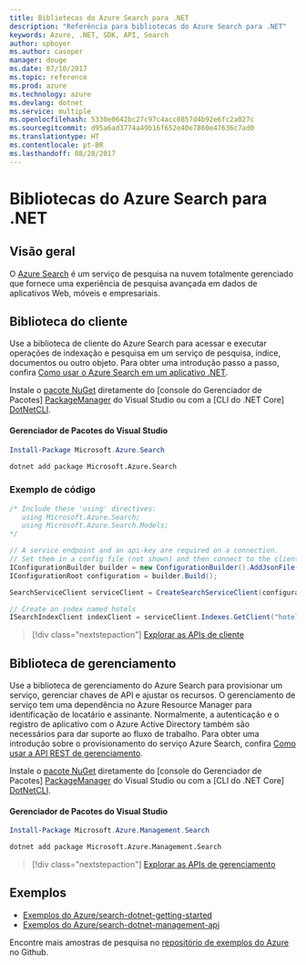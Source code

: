 ```yaml
---
title: Bibliotecas do Azure Search para .NET
description: "Referência para bibliotecas do Azure Search para .NET"
keywords: Azure, .NET, SDK, API, Search
author: spboyer
ms.author: casoper
manager: douge
ms.date: 07/10/2017
ms.topic: reference
ms.prod: azure
ms.technology: azure
ms.devlang: dotnet
ms.service: multiple
ms.openlocfilehash: 5330e0642bc27c97c4acc0857d4b92e6fc2a027c
ms.sourcegitcommit: d95a6ad3774a49b16f652e40e7860e47636c7ad0
ms.translationtype: HT
ms.contentlocale: pt-BR
ms.lasthandoff: 08/28/2017
---
```

# <a name="azure-search-libraries-for-net"></a>Bibliotecas do Azure Search para .NET

## <a name="overview"></a>Visão geral

O [Azure Search](https://docs.microsoft.com/azure/search/search-what-is-azure-search) é um serviço de pesquisa na nuvem totalmente gerenciado que fornece uma experiência de pesquisa avançada em dados de aplicativos Web, móveis e empresariais.

## <a name="client-library"></a>Biblioteca do cliente

Use a biblioteca de cliente do Azure Search para acessar e executar operações de indexação e pesquisa em um serviço de pesquisa, índice, documentos ou outro objeto. Para obter uma introdução passo a passo, confira [Como usar o Azure Search em um aplicativo .NET](https://docs.microsoft.com/azure/search/search-howto-dotnet-sdk).

Instale o [pacote NuGet](https://www.nuget.org/packages/Microsoft.Azure.Search) diretamente do [console do Gerenciador de Pacotes] [ PackageManager] do Visual Studio ou com a [CLI do .NET Core] [DotNetCLI].

#### <a name="visual-studio-package-manager"></a>Gerenciador de Pacotes do Visual Studio

```powershell
Install-Package Microsoft.Azure.Search
```

```bash
dotnet add package Microsoft.Azure.Search
```

### <a name="code-example"></a>Exemplo de código

```csharp
/* Include these 'using' directives:
   using Microsoft.Azure.Search;
   using Microsoft.Azure.Search.Models;
*/

// A service endpoint and an api-key are required on a connection.
// Set them in a config file (not shown) and then connect to the client.
IConfigurationBuilder builder = new ConfigurationBuilder().AddJsonFile("appsettings.json");
IConfigurationRoot configuration = builder.Build();

SearchServiceClient serviceClient = CreateSearchServiceClient(configuration);

// Create an index named hotels
ISearchIndexClient indexClient = serviceClient.Indexes.GetClient("hotels");

```

> [!div class="nextstepaction"]
> [Explorar as APIs de cliente](/dotnet/api/overview/azure/search/client)


## <a name="management-library"></a>Biblioteca de gerenciamento

Use a biblioteca de gerenciamento do Azure Search para provisionar um serviço, gerenciar chaves de API e ajustar os recursos. O gerenciamento de serviço tem uma dependência no Azure Resource Manager para identificação de locatário e assinante. Normalmente, a autenticação e o registro de aplicativo com o Azure Active Directory também são necessários para dar suporte ao fluxo de trabalho. Para obter uma introdução sobre o provisionamento do serviço Azure Search, confira [Como usar a API REST de gerenciamento](https://docs.microsoft.com/rest/api/searchmanagement/search-howto-management-rest-api).

Instale o [pacote NuGet](https://www.nuget.org/packages/Microsoft.Azure.Management.Search) diretamente do [console do Gerenciador de Pacotes] [ PackageManager] do Visual Studio ou com a [CLI do .NET Core] [DotNetCLI].

#### <a name="visual-studio-package-manager"></a>Gerenciador de Pacotes do Visual Studio

```powershell
Install-Package Microsoft.Azure.Management.Search
```

```bash
dotnet add package Microsoft.Azure.Management.Search
```

> [!div class="nextstepaction"]
> [Explorar as APIs de gerenciamento](/dotnet/api/overview/azure/search/management)

## <a name="samples"></a>Exemplos

 + [Exemplos do Azure/search-dotnet-getting-started](https://github.com/Azure-Samples/search-dotnet-getting-started)
 + [Exemplos do Azure/search-dotnet-management-api](https://github.com/Azure-Samples/search-dotnet-management-api)

Encontre mais amostras de pesquisa no [repositório de exemplos do Azure](https://github.com/Azure-Samples/) no Github.

[PackageManager]: https://docs.microsoft.com/nuget/tools/package-manager-console
[DotNetCLI]: https://docs.microsoft.com/en-us/dotnet/core/tools/dotnet-add-package
